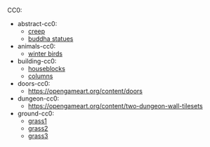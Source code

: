 CC0:
- abstract-cc0:
  - [creep](https://opengameart.org/content/creepy-thing)
  - [buddha statues](https://opengameart.org/content/buddha-statues-16x16)
- animals-cc0:
  - [winter birds](https://opengameart.org/content/winter-birds)
- building-cc0:
  - [houseblocks](https://opengameart.org/content/houseblocks)
  - [columns](https://opengameart.org/content/columns-scraps)
- doors-cc0:
  - https://opengameart.org/content/doors
- dungeon-cc0:
  - https://opengameart.org/content/two-dungeon-wall-tilesets
- ground-cc0:
  - [grass1](https://opengameart.org/content/seamless-grass-texture)
  - [grass2](https://opengameart.org/content/seamless-grass-texture-ii)
  - [grass3](https://opengameart.org/content/32x32-grass-tile)
